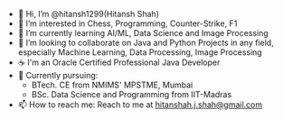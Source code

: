 - 👋 Hi, I’m @hitansh1299(Hitansh Shah)
- 👀 I’m interested in Chess, Programming, Counter-Strike, F1 
- 🌱 I’m currently learning AI/ML, Data Science and Image Processing
- 💞️ I’m looking to collaborate on Java and Python Projects in any field, especially Machine Learning, Data Processing, Image Processing
- ☕ I'm an Oracle Certified Professional Java Developer
- 📘 Currently pursuing: 
  - BTech. CE from NMIMS' MPSTME, Mumbai
  - BSc. Data Science and Programming from IIT-Madras
- 📫 How to reach me: Reach to me at hitanshah.j.shah@gmail.com

<!---
maverick1299/maverick1299 is a ✨ special ✨ repository because its `README.md` (this file) appears on your GitHub profile.
You can click the Preview link to take a look at your changes.
--->
